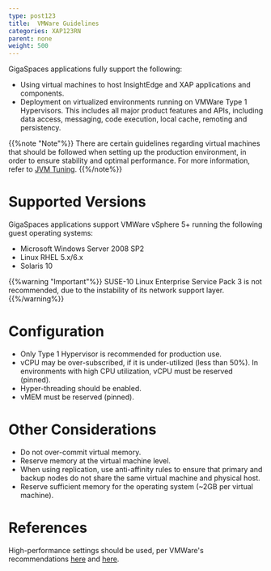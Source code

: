 ```yaml
---
type: post123
title:  VMWare Guidelines
categories: XAP123RN
parent: none
weight: 500
---
```



 

GigaSpaces applications fully support the following:

- Using virtual machines to host InsightEdge and XAP applications and components.
- Deployment on virtualized environments running on VMWare Type 1 Hypervisors. This includes all major product features and APIs, including data access, messaging, code execution, local cache, remoting and persistency.

{{%note "Note"%}}
There are certain guidelines regarding virtual machines that should be followed when setting up the production environment, in order to ensure stability and optimal performance. For more information, refer to [JVM Tuning](../production/production-jvm-tuning.html).
{{%/note%}}

# Supported Versions

GigaSpaces applications support VMWare vSphere 5+ running the following guest operating systems:

- Microsoft Windows  Server 2008 SP2
- Linux RHEL 5.x/6.x
- Solaris 10

{{%warning "Important"%}}
SUSE-10 Linux Enterprise Service Pack 3 is not recommended, due to the instability of its network support layer.
{{%/warning%}}

# Configuration

- Only Type 1 Hypervisor is recommended for production use.
- vCPU may be over-subscribed, if it is under-utilized (less than 50%). In environments with high CPU utilization, vCPU must be reserved (pinned).
- Hyper-threading should be enabled.
- vMEM must be reserved (pinned).

# Other Considerations

- Do not over-commit virtual memory.
- Reserve memory at the virtual machine level.
- When using replication, use anti-affinity rules to ensure that primary and backup nodes do not share the same virtual machine and physical host.
- Reserve sufficient memory for the operating system (~2GB per virtual machine).

# References

High-performance settings should be used, per VMWare's recommendations [here](http://www.vmware.com/pdf/Perf_Best_Practices_vSphere5.0.pdf) and [here](http://www.vmware.com/files/pdf/techpaper/VMW-Tuning-Latency-Sensitive-Workloads.pdf).



